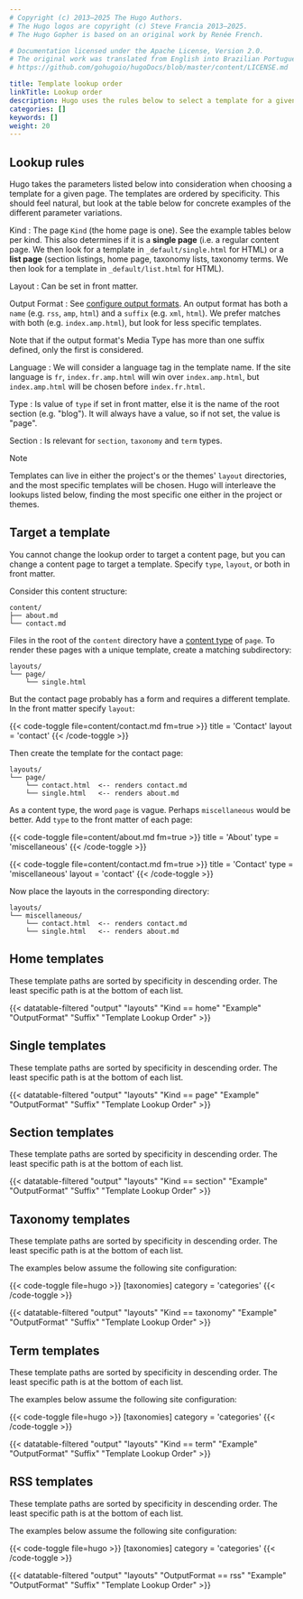 ```yaml
---
# Copyright (c) 2013–2025 The Hugo Authors.
# The Hugo logos are copyright (c) Steve Francia 2013–2025.
# The Hugo Gopher is based on an original work by Renée French.

# Documentation licensed under the Apache License, Version 2.0.
# The original work was translated from English into Brazilian Portuguese.
# https://github.com/gohugoio/hugoDocs/blob/master/content/LICENSE.md

title: Template lookup order
linkTitle: Lookup order
description: Hugo uses the rules below to select a template for a given page, starting from the most specific.
categories: []
keywords: []
weight: 20
---
```


## Lookup rules

Hugo takes the parameters listed below into consideration when choosing a template for a given page. The templates are ordered by specificity. This should feel natural, but look at the table below for concrete examples of the different parameter variations.

Kind
: The page `Kind` (the home page is one). See the example tables below per kind. This also determines if it is a **single page** (i.e. a regular content page. We then look for a template in `_default/single.html` for HTML) or a **list page** (section listings, home page, taxonomy lists, taxonomy terms. We then look for a template in `_default/list.html` for HTML).

Layout
: Can be set in front matter.

Output Format
: See [configure output formats](/configuration/output-formats/). An output format has both a `name` (e.g. `rss`, `amp`, `html`) and a `suffix` (e.g. `xml`, `html`). We prefer matches with both (e.g. `index.amp.html`), but look for less specific templates.

Note that if the output format's Media Type has more than one suffix defined, only the first is considered.

Language
: We will consider a language tag in the template name. If the site language is `fr`, `index.fr.amp.html` will win over `index.amp.html`, but `index.amp.html` will be chosen before `index.fr.html`.

Type
: Is value of `type` if set in front matter, else it is the name of the root section (e.g. "blog"). It will always have a value, so if not set, the value is "page".

Section
: Is relevant for `section`, `taxonomy` and `term` types.

> [!note]
> Templates can live in either the project's or the themes' `layout` directories, and the most specific templates will be chosen. Hugo will interleave the lookups listed below, finding the most specific one either in the project or themes.

## Target a template

You cannot change the lookup order to target a content page, but you can change a content page to target a template. Specify `type`, `layout`, or both in front matter.

Consider this content structure:

```text
content/
├── about.md
└── contact.md
```

Files in the root of the `content` directory have a [content type](g) of `page`. To render these pages with a unique template, create a matching subdirectory:

```text
layouts/
└── page/
    └── single.html
```

But the contact page probably has a form and requires a different template. In the front matter specify `layout`:

{{< code-toggle file=content/contact.md fm=true >}}
title = 'Contact'
layout = 'contact'
{{< /code-toggle >}}

Then create the template for the contact page:

```text
layouts/
└── page/
    └── contact.html  <-- renders contact.md
    └── single.html   <-- renders about.md
```

As a content type, the word `page` is vague. Perhaps `miscellaneous` would be better. Add `type` to the front matter of each page:

{{< code-toggle file=content/about.md fm=true >}}
title = 'About'
type = 'miscellaneous'
{{< /code-toggle >}}

{{< code-toggle file=content/contact.md fm=true >}}
title = 'Contact'
type = 'miscellaneous'
layout = 'contact'
{{< /code-toggle >}}

Now place the layouts in the corresponding directory:

```text
layouts/
└── miscellaneous/
    └── contact.html  <-- renders contact.md
    └── single.html   <-- renders about.md
```

## Home templates

These template paths are sorted by specificity in descending order. The least specific path is at the bottom of each list.

{{< datatable-filtered "output" "layouts" "Kind == home" "Example" "OutputFormat" "Suffix" "Template Lookup Order" >}}

## Single templates

These template paths are sorted by specificity in descending order. The least specific path is at the bottom of each list.

{{< datatable-filtered "output" "layouts" "Kind == page" "Example" "OutputFormat" "Suffix" "Template Lookup Order" >}}

## Section templates

These template paths are sorted by specificity in descending order. The least specific path is at the bottom of each list.

{{< datatable-filtered "output" "layouts" "Kind == section" "Example" "OutputFormat" "Suffix" "Template Lookup Order" >}}

## Taxonomy templates

These template paths are sorted by specificity in descending order. The least specific path is at the bottom of each list.

The examples below assume the following site configuration:

{{< code-toggle file=hugo >}}
[taxonomies]
category = 'categories'
{{< /code-toggle >}}

{{< datatable-filtered "output" "layouts" "Kind == taxonomy" "Example" "OutputFormat" "Suffix" "Template Lookup Order" >}}

## Term templates

These template paths are sorted by specificity in descending order. The least specific path is at the bottom of each list.

The examples below assume the following site configuration:

{{< code-toggle file=hugo >}}
[taxonomies]
category = 'categories'
{{< /code-toggle >}}

{{< datatable-filtered "output" "layouts" "Kind == term" "Example" "OutputFormat" "Suffix" "Template Lookup Order" >}}

## RSS templates

These template paths are sorted by specificity in descending order. The least specific path is at the bottom of each list.

The examples below assume the following site configuration:

{{< code-toggle file=hugo >}}
[taxonomies]
category = 'categories'
{{< /code-toggle >}}

{{< datatable-filtered "output" "layouts" "OutputFormat == rss" "Example" "OutputFormat" "Suffix" "Template Lookup Order" >}}
